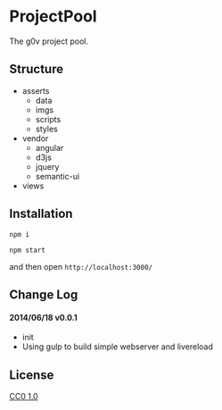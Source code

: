 ProjectPool
=============
The g0v project pool.

## Structure

- asserts
    + data
    + imgs
    + scripts
    + styles
- vendor
    + angular
    + d3js
    + jquery
    + semantic-ui
- views

## Installation

`npm i`

`npm start`

and then open `http://localhost:3000/`

## Change Log

#### 2014/06/18 v0.0.1
- init
- Using gulp to build simple webserver and livereload

## License

[CC0 1.0](https://creativecommons.org/publicdomain/zero/1.0/deed.zh_TW)
